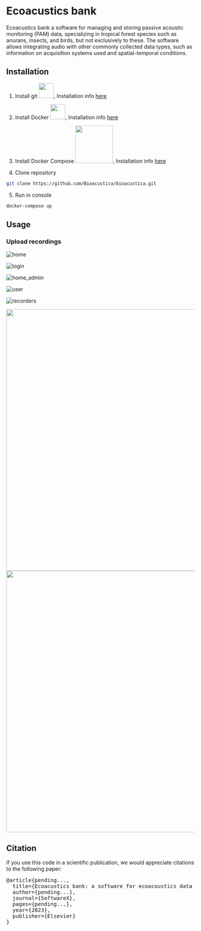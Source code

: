 
# Ecoacustics bank
Ecoacustics bank a software for managing and storing passive acoustic monitoring (PAM) data, specializing in tropical forest species such as anurans, insects, and birds, but not exclusively to these. The software allows integrating audio with other commonly collected data types, such as information on acquisition systems used and spatial-temporal conditions.


## Installation

1) Install git <img src="https://git-scm.com/images/logos/downloads/Git-Logo-1788C.png" width="40">, Installation info [here](https://git-scm.com/downloads)

2) Install Docker <img src="https://experenta.com/wp-content/uploads/2020/10/docker-icon.png" width="40">, Installation info [here](https://docs.docker.com/get-docker/)

3) Install Docker Compose <img src="https://miro.medium.com/max/900/1*CDkilA3HlFh4JUjPPkxh5A.png" width="100">, Installation info [here](https://docs.docker.com/compose/install/)

4) Clone repository
```bash 
git clone https://github.com/Bioacustica/bioacustica.git
```

5) Run in console
```bash 
docker-compose up
```
## Usage

### Upload recordings

![home](https://github.com/Bioacustica/Ecoacustic_bank/assets/70040642/8e37bdb9-2406-49db-a64c-88470a6137b8)

![login](https://github.com/Bioacustica/Ecoacustic_bank/assets/70040642/8d7c7d72-096e-452e-a121-9e78a11459ed)

![home_admin](https://github.com/Bioacustica/Ecoacustic_bank/assets/70040642/99a1e134-9133-440f-a229-00031b63e274)

![user](https://github.com/Bioacustica/Ecoacustic_bank/assets/70040642/bb853a54-73f4-4630-bcf4-9c1d22b18bd4)

![recorders](https://github.com/Bioacustica/Ecoacustic_bank/assets/70040642/efe40f9e-6cf1-4384-bc8e-058af3919d5e)

<img src="https://github.com/Bioacustica/Ecoacustic_bank/assets/70040642/af640836-5f66-49e9-96cc-da7d92a84069.png" width="700">

<img src="https://github.com/Bioacustica/Ecoacustic_bank/assets/70040642/5718ffb5-ce43-4832-90be-f28e7845669d.png" width="700">

## Citation
If you use this code in a scientific publication, we would appreciate citations to the following paper:

<pre>
@article{pending...,
  title={Ecoacustics bank: a software for ecoacoustics data management},
  author={pending...},
  journal={SoftwareX},
  pages={pending...},
  year={2023},
  publisher={Elsevier}
}
</pre>
